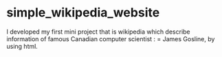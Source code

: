 # simple_wikipedia_website
I developed my first mini project that is wikipedia which describe information of famous Canadian computer scientist : = James Gosline, by using html. 
